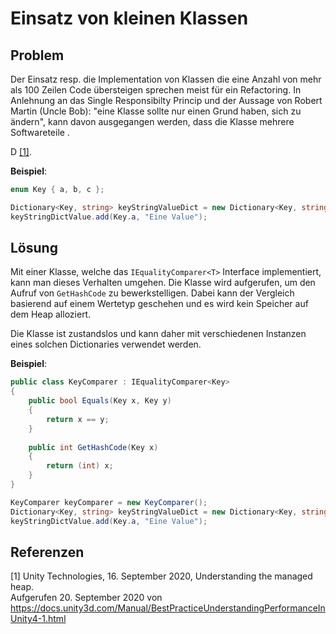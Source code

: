 # Einsatz von kleinen Klassen 

## Problem

Der Einsatz resp. die Implementation von Klassen die eine Anzahl von mehr als 100 Zeilen Code übersteigen sprechen meist für ein Refactoring.
In Anlehnung an das Single Responsibilty Princip und der Aussage von Robert Martin (Uncle Bob): "eine Klasse sollte nur einen Grund haben, sich zu ändern", kann davon ausgegangen werden, dass die Klasse mehrere Softwareteile .


D [[1]](#1).

**Beispiel**:
```csharp
enum Key { a, b, c };

Dictionary<Key, string> keyStringValueDict = new Dictionary<Key, string>();
keyStringDictValue.add(Key.a, "Eine Value");
```

## Lösung

Mit einer Klasse, welche das `IEqualityComparer<T>` Interface implementiert, kann man dieses Verhalten umgehen.
Die Klasse wird aufgerufen, um den Aufruf von `GetHashCode` zu bewerkstelligen.
Dabei kann der Vergleich basierend auf einem Wertetyp geschehen und es wird kein Speicher auf dem Heap alloziert.

Die Klasse ist zustandslos und kann daher mit verschiedenen Instanzen eines solchen Dictionaries verwendet werden. 

**Beispiel**:
```csharp
public class KeyComparer : IEqualityComparer<Key> 
{
    public bool Equals(Key x, Key y) 
    {
        return x == y;
    }
    
    public int GetHashCode(Key x)
    {
        return (int) x;
    }
}

KeyComparer keyComparer = new KeyComparer();
Dictionary<Key, string> keyStringValueDict = new Dictionary<Key, string>(keyComparer);
keyStringDictValue.add(Key.a, "Eine Value");
```

## Referenzen

<a id="1">[1]</a>
Unity Technologies, 16. September 2020, Understanding the managed heap. <br /> 
Aufgerufen 20. September 2020 von https://docs.unity3d.com/Manual/BestPracticeUnderstandingPerformanceInUnity4-1.html
